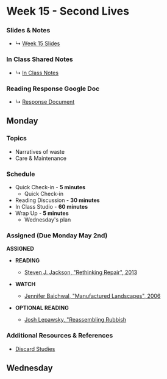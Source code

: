 # Week 15 - Second Lives

### Slides & Notes 
* ↳ [Week 15 Slides]()
### In Class Shared Notes
* ↳ [In Class Notes](https://docs.google.com/document/d/1v2XqOosts9svJJ-VPiQWGzaDlGUvF5M6oRVBcvclF5c/edit?usp=sharing)
### Reading Response Google Doc
* ↳ [Response Document](https://docs.google.com/document/d/1z9RFLIPTfHzS9kKKNdszuYYRxVgrxREBAZ1X29DAJfs/edit?usp=sharing)

## Monday

### Topics
* Narratives of waste
* Care & Maintenance

### Schedule
* Quick Check-in - __5 minutes__
    * Quick Check-in
* Reading Discussion - __30 minutes__
* In Class Studio - __60 minutes__
* Wrap Up -  __5 minutes__
    * Wednesday's plan

### Assigned (Due Monday May 2nd)

__ASSIGNED__
* **READING**
    * [Steven J. Jackson, "Rethinking Repair", 2013](https://www.are.na/block/7607671)

* **WATCH**
    * [Jennifer Baichwal, "Manufactured Landscapes", 2006](https://archive.org/details/ManufacturedLandscapes_201902)

* **OPTIONAL READING**  
    * [Josh Lepawsky, "Reassembling Rubbish](https://mitpress.mit.edu/books/reassembling-rubbish)


### Additional Resources & References
* [Discard Studies](https://discardstudies.com/)

## Wednesday
